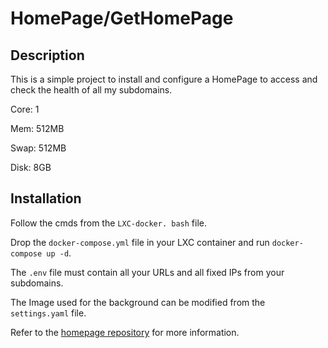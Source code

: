 # HomePage/GetHomePage

## Description

This is a simple project to install and configure a HomePage to access and check the health of all my subdomains.

Core: 1

Mem: 512MB

Swap: 512MB

Disk: 8GB

## Installation

Follow the cmds from the `LXC-docker. bash` file.

Drop the `docker-compose.yml` file in your LXC container and run `docker-compose up -d`.

The `.env` file must contain all your URLs and all fixed IPs from your subdomains.

The Image used for the background can be modified from the `settings.yaml` file.

Refer to the [homepage repository](https://github.com/gethomepage/homepage) for more information.
